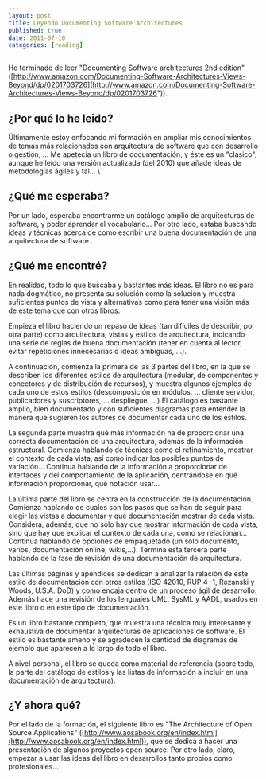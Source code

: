 ```yaml
--- 
layout: post 
title: Leyendo Documenting Software Architectures
published: true 
date: 2011-07-10 
categories: [reading] 
---
```

He terminado de leer "Documenting Software architectures 2nd edition"
([http://www.amazon.com/Documenting-Software-Architectures-Views-Beyond/dp/0201703726](http://www.amazon.com/Documenting-Software-Architectures-Views-Beyond/dp/0201703726")).

¿Por qué lo he leido?
---------------------
 Últimamente estoy enfocando mi formación en ampliar mis conocimientos de temas más relacionados con arquitectura de software que con desarrollo o gestión, ... Me apetecía un libro de documentación, y éste es un "clásico", aunque he leído una versión actualizada (del 2010) que añade ideas de metodologías ágiles y tal... \
 
¿Qué me esperaba?
-----------------
 Por un lado, esperaba encontrarme un catálogo amplio de arquitecturas de software, y poder aprender el vocabulario... Por otro lado, estaba buscando ideas y técnicas acerca de como escribir una buena documentación de una arquitectura de software... 

¿Qué me encontré?
-----------------
 En realidad, todo lo que buscaba y bastantes más ideas. El libro no es para nada dogmático, no presenta su solución como la solución y muestra suficientes puntos de vista y alternativas como para tener una visión más de este tema que con otros libros.

Empieza el libro haciendo un repaso de ideas (tan difíciles de describir, por otra parte) como arquitectura, vistas y estilos de arquitectura, indicando una serie de reglas de buena documentación
(tener en cuenta al lector, evitar repeticiones innecesarias o ideas ambiguas, ...).

A continuación, comienza la primera de las 3 partes del libro, en la que se describen los diferentes estilos de arquitectura (modular, de componentes y conectores y de distribución de recursos), y muestra algunos ejemplos de cada uno de estos estilos (descomposición en módulos, ... cliente servidor, publicadores y suscriptores, ... despliegue, ...) El catálogo es bastante amplio, bien documentado y con suficientes diagramas para entender la manera que sugieren los autores de documentar cada uno de los estilos.

La segunda parte muestra qué más información ha de proporcionar una correcta documentación de una arquitectura, además de la información estructural. Comienza hablando de técnicas como el refinamiento, mostrar el contexto de cada vista, así como indicar los posibles puntos de variación... Continua hablando de la información a proporcionar de interfaces y del comportamiento de la aplicación, centrándose en qué información proporcionar, qué notación usar...

La última parte del libro se centra en la construcción de la documentación. Comienza hablando de cuales son los pasos que se han de seguir para elegir las vistas a documentar y qué documentación mostrar de cada vista. Considera, además, que no sólo hay que mostrar información de cada vista, sino que hay que explicar el contexto de cada una, como se relacionan... Continua hablando de opciones de empaquetado (un sólo documento, varios, documentación online, wikis,...). Termina esta tercera parte hablando de la fase de revisión de una documentación de arquitectura.

Las últimas páginas y apéndices se dedican a analizar la relación de este estilo de documentación con otros estilos (ISO 42010, RUP 4+1, Rozanski y Woods, U.S.A. DoD) y como encaja dentro de un proceso ágil de desarrollo. Además hace una revisión de los lenguajes UML, SysML y AADL, usados en este libro o en este tipo de documentación.

Es un libro bastante completo, que muestra una técnica muy interesante y exhaustiva de documentar arquitecturas de aplicaciones de software. El estilo es bastante ameno y se agradecen la cantidad de diagramas de ejemplo que aparecen a lo largo de todo el libro.

A nivel personal, el libro se queda como material de referencia (sobre todo, la parte del catálogo de estilos y las listas de información a incluir en una documentación de arquitectura).

¿Y ahora qué?
-------------
Por el lado de la formación, el siguiente libro es "The Architecture of Open Source Applications" ([http://www.aosabook.org/en/index.html](http://www.aosabook.org/en/index.html)),
que se dedica a hacer una presentación de algunos proyectos open source. Por otro lado, claro, empezar a usar las ideas del libro en desarrollos tanto propios como profesionales...
